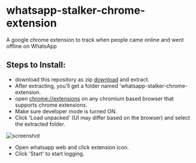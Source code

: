 # whatsapp-stalker-chrome-extension
A google chrome  extension to track when people came online and went offline on WhatsApp
## Steps to Install:
  - download this repository as zip [download](https://github.com/utkarsh914/whatsapp-stalker-chrome-extension/archive/master.zip) and extract.
  - After extracting, you'll get a folder named 'whatsapp-stalker-chrome-extension.
  - open [chrome://extensions](chrome://extensions) on any chromium based browser that supports chrome extensions.
  - Make sure developer mode is turned ON.
  - Click 'Load unpacked' (UI may differ based on the browser) and select the extracted folder.
  
  ![screenshot](https://i.ibb.co/HThP3Zf/Screenshot-103.png)
  
  - Open whatsapp web and click extension icon.
  - Click 'Start' to start logging.
